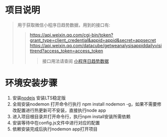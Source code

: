 # 项目说明
>  用于获取微信小程序日趋势数据，用到的接口有:
> > https://api.weixin.qq.com/cgi-bin/token?grant_type=client_credential&appid=appid&secret=appsecret
> > https://api.weixin.qq.com/datacube/getweanalysisappiddailyvisittrend?access_token=access_token
> > > 接口用法请查阅 [小程序日趋势数据](https://developers.weixin.qq.com/miniprogram/dev/api-backend/open-api/data-analysis/visit-trend/analysis.getDailyVisitTrend.html)

# 环境安装步骤
1. 安装[nodejs](https://nodejs.org/en/)   安装LTS稳定版
2. 全局安装nodemon 打开命令行执行 npm install nodemon -g，如果不需要修改配置进行热更新可不安装，直接执行node app
3. 进入项目根目录并打开命令行，执行npm install安装所需依赖
4. 安装等待中在config.js文件中进行对应的配置
5. 依赖安装完成后执行nodemon app打开项目
